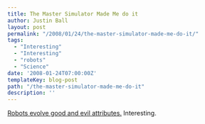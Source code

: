 ```yaml
---
title: The Master Simulator Made Me do it
author: Justin Ball
layout: post
permalink: "/2008/01/24/the-master-simulator-made-me-do-it/"
tags:
  - "Interesting"
  - "Interesting"
  - "robots"
  - "Science"
date: '2008-01-24T07:00:00Z'
templateKey: blog-post
path: "/the-master-simulator-made-me-do-it"
description: ''
---
```


[Robots evolve good and evil attributes.][1] Interesting.

 [1]: http://www.dailygalaxy.com/my_weblog/2008/01/will-robots-evo.html

